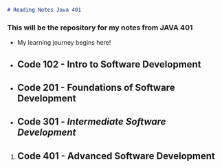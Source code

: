 ```markdown
# Reading Notes Java 401
```
### This will be the repository for my notes from **JAVA 401**

- My learning journey begins here!

- ## Code 102 - Intro to Software Development

- ## Code 201 - Foundations of Software Development

- ## Code 301 - _Intermediate Software Development_

1. ## Code 401 - Advanced Software Development
